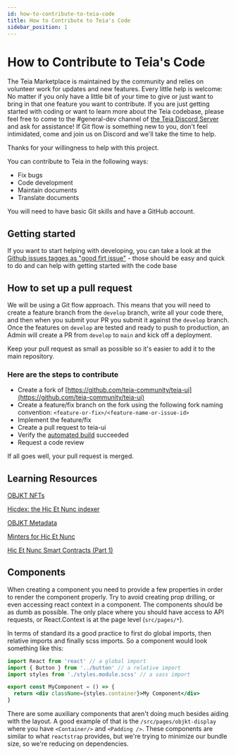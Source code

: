```yaml
---
id: how-to-contribute-to-teia-code
title: How to Contribute to Teia's Code
sidebar_position: 1
---
```


# How to Contribute to Teia's Code

The Teia Marketplace is maintained by the community and relies on volunteer work for updates and new features. Every little help is welcome: No matter if you only have a little bit of your time to give or just want to bring in that one feature you want to contribute.
If you are just getting started with coding or want to learn more about the Teia codebase, please feel free to come to the #general-dev channel of [the Teia Discord Server](https://discord.gg/QckkbVMcWu) and ask for assistance! If Git flow is something new to you, don't feel intimidated, come and join us on Discord and we'll take the time to help.

Thanks for your willingness to help with this project.

You can contribute to Teia in the following ways: 
* Fix bugs
* Code development
* Maintain documents
* Translate documents

You will need to have basic Git skills and have a GitHub account.

## Getting started

If you want to start helping with developing, you can take a look at the [Github issues tagges as "good firt issue"](https://github.com/teia-community/teia-ui/issues?q=is%3Aissue+is%3Aopen+label%3A%22good+first+issue%22) - those should be easy and quick to do and can help with getting started with the code base

## How to set up a pull request

We will be using a Git flow approach. This means that you will need to create a feature branch from the `develop` branch, write all your code there, and then when you submit your PR you submit it against the `develop` branch. Once the features on `develop` are tested and ready to push to production, an Admin will create a PR from `develop` to `main` and kick off a deployment.

Keep your pull request as small as possible so it's easier to add it to the main repository. 

### Here are the steps to contribute
- Create a fork of [https://github.com/teia-community/teia-ui](https://github.com/teia-community/teia-ui)
- Create a feature/fix branch on the fork using the following fork naming convention: `<feature-or-fix>/<feature-name-or-issue-id>`
- Implement the feature/fix
- Create a pull request to teia-ui
- Verify the [automated build](https://github.com/teia-community/teia-ui/actions) succeeded
- Request a code review

If all goes well, your pull request is merged. 


## Learning Resources
[OBJKT NFTs](https://leonnicholls.medium.com/hic-et-nunc-nfts-61743765b2ac?source=user_profile---------6----------------------------)

[Hicdex: the Hic Et Nunc indexer](https://leonnicholls.medium.com/hicdex-the-hic-et-nunc-indexer-bd45f27a228f)

[OBJKT Metadata](https://leonnicholls.medium.com/hic-et-nunc-metadata-40e594530e31)

[Minters for Hic Et Nunc](https://leonnicholls.medium.com/minters-for-hic-et-nunc-8b244b3d7ce0?source=user_profile---------1----------------------------)

[Hic Et Nunc Smart Contracts (Part 1)](https://leonnicholls.medium.com/hic-et-nunc-smart-contracts-part-1-e4ad5d0934b9)

## Components

When creating a component you need to provide a few properties in order to render the component properly. Try to avoid creating prop drilling, or even accessing react context in a component. The components should be as dumb as possible. The only place where you should have access to API requests, or React.Context is at the page level (`src/pages/*`).

In terms of standard its a good practice to first do global imports, then relative imports and finally scss imports. So a component would look something like this:

```jsx
import React from 'react' // a global import
import { Button } from '../button' // a relative import
import styles from './styles.module.scss' // a sass import

export const MyComponent = () => {
  return <div className={styles.container}>My Component</div>
}
```

There are some auxiliary components that aren't doing much besides aiding with the layout. A good example of that is the `/src/pages/objkt-display` where you have `<Container/>` and `<Padding />`. These components are similar to what `reactstrap` provides, but we're trying to minimize our bundle size, so we're reducing on dependencies.







